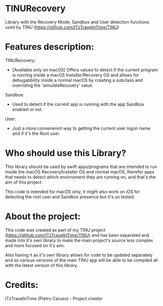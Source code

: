 # TINURecovery
Library with the Recovery Mode, Sandbox and User detection functions used by TINU (https://github.com/ITzTravelInTime/TINU)

# Features description:

TINURecovery:

- [Available only on macOS] Offers values to detect if the current program is running inside a macOS Installer/Recovery OS and allows for debugabbility inside a normal macOS by creating a subclass and overriding the 'simulateRecovery' value.

Sandbox: 

- Used to detect if the current app is running with the app Sandbox enabled or not

User:

- Just a more convenenint way fo getting the current user logon name and if it's the Root user.

# Who should use this Library?

This library should be used by swift apps/programs that are intended to run inside the macOS Recovery/Installer OS and normal macOS, therefor apps that needs to detect which envirnoment they are running on, and that's the aim of this project.

This code is intended for macOS only, it might also work on iOS for detecting the root user and Sandbox presence but it's un tested.

# About the project:

This code was created as part of my TINU project (https://github.com/ITzTravelInTime/TINU) and has been separated and made into it's own library to make the main project's source less complex and more focused on it's aim. 

Also having it as it's own library allows for code to be updated separately and so various versions of the main TINU app will be able to be compiled all with the latest version of this library.

# Credits:

ITzTravelInTime (Pietro Caruso) - Project creator



